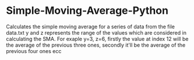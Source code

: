 # Simple-Moving-Average-Python
Calculates the simple moving average for a series of data from the file data.txt
y and z represents the range of the values which are considered in calculating the SMA. For exaple y=3, z=6, firstly the value at index 12 will be the average of the previous three ones, secondly it'll be the average of the previous four ones ecc
